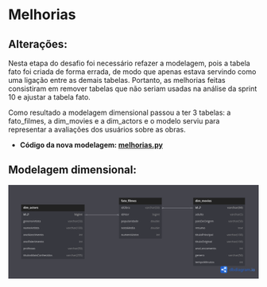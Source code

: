 # Melhorias

## Alterações:

Nesta etapa do desafio foi necessário refazer a modelagem, pois a tabela fato foi criada de forma errada, de modo que apenas estava servindo como uma ligação entre as demais tabelas. Portanto, as melhorias feitas consistiram em remover tabelas que não seriam usadas na análise da sprint 10 e ajustar a tabela fato.

Como resultado a modelagem dimensional passou a ter 3 tabelas: a fato_filmes, a dim_movies e a dim_actors e o modelo serviu para representar a avaliações dos usuários sobre as obras.

- **Código da nova modelagem: [melhorias.py](melhorias.py)**

## Modelagem dimensional:

![modelagem dimensional](evidencias/modelagem-dimensional-movies.png)